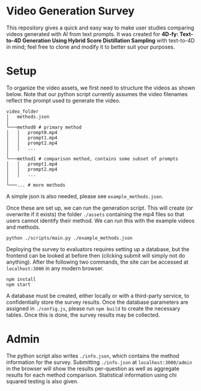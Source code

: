 # Video Generation Survey

This repository gives a quick and easy way to make user studies comparing videos generated with AI from text prompts. It was created for **4D-fy: Text-to-4D Generation Using Hybrid Score Distillation Sampling** with text-to-4D in mind; feel free to clone and modify it to better suit your purposes.

# Setup

To organize the video assets, we first need to structure the videos as shown below. Note that our python script currently assumes the video filenames reflect the prompt used to generate the video.

```
video_folder
│   methods.json
│
└───method0 # primary method
│   │   prompt0.mp4
│   │   prompt1.mp4
│   │   prompt2.mp4
│   │   ...
│   
└───method1 # comparison method, contains some subset of prompts
│   │   prompt1.mp4
│   │   prompt2.mp4
│   │   ...
│   
└───... # more methods
```

A simple json is also needed, please see `example_methods.json`.

Once these are set up, we can run the generation script. This will create (or overwrite if it exists) the folder `./assets` containing the mp4 files so that users cannot identify their method. We can run this with the example videos and methods.

```
python ./scripts/main.py ./example_methods.json
```

Deploying the survey to evaluators requires setting up a database, but the frontend can be looked at before then (clicking submit will simply not do anything). After the following two commands, the site can be accessed at `localhost:3000` in any modern browser.


```
npm install
npm start
```

A database must be created, either locally or with a third-party service, to confidentially store the survey results. Once the database parameters are assigned in `./config.js`, please run `npm build` to create the necessary tables. Once this is done, the survey results may be collected.

# Admin

The python script also writes `./info.json`, which contains the method information for the survey. Submitting `./info.json` at `localhost:3000/admin` in the browser will show the results per-question as well as aggregate results for each method comparison. Statistical information using chi squared testing is also given.
